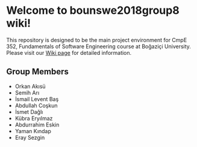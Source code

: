 # Welcome to bounswe2018group8 wiki!

This repository is designed to be the main project environment for CmpE 352, Fundamentals of Software Engineering course at Boğaziçi University. Please visit our [Wiki page](https://github.com/bounswe/bounswe2018group8/wiki) for detailed information.

## Group Members
* Orkan Akısü
* Semih Arı
* İsmail Levent Baş
* Abdullah Coşkun
* İsmet Dağlı
* Kübra Eryılmaz
* Abdurrahim Eskin
* Yaman Kındap
* Eray Sezgin
